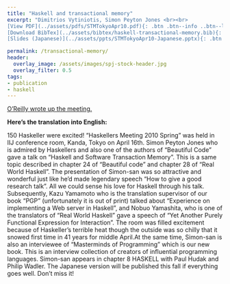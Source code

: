 ```yaml
---
title: "Haskell and transactional memory"
excerpt: "Dimitrios Vytiniotis, Simon Peyton Jones <br><br>
[View PDF](../assets/pdfs/STMTokyoApr10.pdf){: .btn .btn--info ..btn--large}
[Download BibTex](../assets/bibtex/haskell-transactional-memory.bib){: .btn .btn--info ..btn--large}
[Slides (Japanese)](../assets/ppts/STMTokyoApr10-Japanese.pptx){: .btn .btn--info ..btn--large}"

permalink: /transactional-memory/
header:
  overlay_image: /assets/images/spj-stock-header.jpg
  overlay_filter: 0.5
tags:
- publication
- haskell
---
```


[O’Reilly wrote up the meeting.](https://www.oreilly.co.jp/editors/archives/2010/04/haskellers-meeing-2010-spring-report.html)

**Here’s the translation into English:**

150 Haskeller were excited! “Haskellers Meeting 2010 Spring” was held in IIJ conference room, Kanda, Tokyo on April 16th. Simon Peyton Jones who is admired by Haskellers and also one of the authors of “Beautiful Code” gave a talk on “Haskell and Software Transaction Memory”. This is a same topic described in chapter 24 of “Beautiful code” and chapter 28 of “Real World Haskell”. The presentation of Simon-san was so attractive and wonderful just like he’d made legendary speech “How to give a good research talk”. All we could sense his love for Haskell through his talk. Subsequently, Kazu Yamamoto who is the translation supervisor of our book “PGP” (unfortunately it is out of print) talked about “Experience on implementing a Web server in Haskell”, and Nobuo Yamashita, who is one of the translators of “Real World Haskell” gave a speech of “Yet Another Purely Functional Expression for Interaction”. The room was filled excitement because of Haskeller’s terrible heat though the outside was so chilly that it snowed first time in 41 years for middle April.At the same time, Simon-san is also an interviewee of “Masterminds of Programming” which is our new book. This is an interview collection of creators of influential programming languages. Simon-san appears in chapter 8 HASKELL with Paul Hudak and Philip Wadler. The Japanese version will be published this fall if everything goes well. Don’t miss it!
